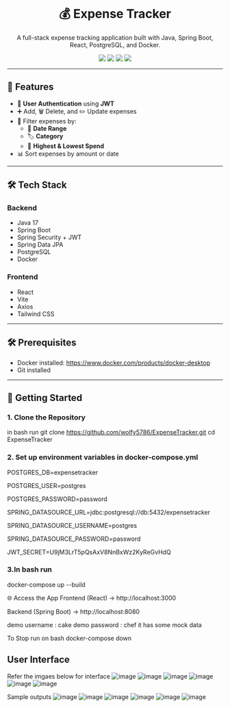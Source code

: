 <h1 align="center">💰 Expense Tracker</h1>
<p align="center">A full-stack expense tracking application built with Java, Spring Boot, React, PostgreSQL, and Docker.</p>

<p align="center">
  <img src="https://img.shields.io/badge/backend-SpringBoot-green?style=flat-square" />
  <img src="https://img.shields.io/badge/frontend-React-blue?style=flat-square" />
  <img src="https://img.shields.io/badge/database-PostgreSQL-blue?style=flat-square" />
  <img src="https://img.shields.io/badge/containerized-Docker-blue?style=flat-square" />
</p>

---

## 🚀 Features

- 🔐 **User Authentication** using **JWT**
- ➕ Add, 🗑️ Delete, and ✏️ Update expenses
- 🔎 Filter expenses by:
  - 📅 **Date Range**
  - 🏷️ **Category**
  - 💸 **Highest & Lowest Spend**
- 📊 Sort expenses by amount or date

---

## 🛠️ Tech Stack

### Backend
- Java 17
- Spring Boot
- Spring Security + JWT
- Spring Data JPA
- PostgreSQL
- Docker

### Frontend
- React
- Vite
- Axios
- Tailwind CSS 

---




## 🛠 Prerequisites

- Docker installed: https://www.docker.com/products/docker-desktop
- Git installed

---

## 🚀 Getting Started

### 1. Clone the Repository
in bash run
git clone https://github.com/wolfy5786/ExpenseTracker.git
cd ExpenseTracker

### 2. Set up environment variables in docker-compose.yml 

POSTGRES_DB=expensetracker

POSTGRES_USER=postgres

POSTGRES_PASSWORD=password

SPRING_DATASOURCE_URL=jdbc:postgresql://db:5432/expensetracker

SPRING_DATASOURCE_USERNAME=postgres

SPRING_DATASOURCE_PASSWORD=password

JWT_SECRET=U9jM3LrT5pQsAxV8NnBxWz2KyReGvHdQ

### 3.In bash run 
docker-compose up --build

🌐 Access the App
Frontend (React) → http://localhost:3000

Backend (Spring Boot) → http://localhost:8080 

demo username : cake
demo password : chef
it has some mock data

To Stop run on bash
docker-compose down

## User Interface
Refer the imgaes below for interface
![image](https://github.com/user-attachments/assets/6ce76dd4-f162-4956-8fae-5e8ed9f5fbce)
![image](https://github.com/user-attachments/assets/53e47e35-f3e0-42a6-8503-a5486f773933)
![image](https://github.com/user-attachments/assets/4b65de7b-eea1-4492-b439-8eb7628ff348)
![image](https://github.com/user-attachments/assets/33be4a23-cdf0-477f-a333-b160daaf0feb)
![image](https://github.com/user-attachments/assets/96b40650-2f8c-4aec-9260-9db805d7f039)
![image](https://github.com/user-attachments/assets/6b8ead98-e2b8-4226-b8c7-dcfa501c1609)



Sample outputs
![image](https://github.com/user-attachments/assets/da9b6d26-890e-47eb-95ae-cb6a9372370f)
![image](https://github.com/user-attachments/assets/fefa6c63-2639-4cb0-9a71-dcd67b7e0209)
![image](https://github.com/user-attachments/assets/3f385ca4-f804-480e-8be8-54be9b618160)
![image](https://github.com/user-attachments/assets/e5158e89-a31c-4160-9700-27ab23105d95)
![image](https://github.com/user-attachments/assets/fd731eec-8ce4-4a5e-9d4c-1d9a21507a47)
![image](https://github.com/user-attachments/assets/e7c90e72-e40a-4fd8-8b94-31b4132a113e)


